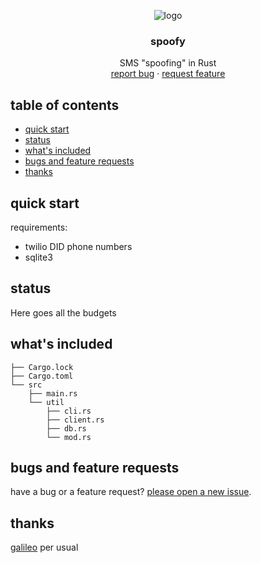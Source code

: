 <p align="center">
  <img src="https://github.com/ziggoon/red-team/tree/main/spoofy/logo.png" alt="logo">    
  <h3 align="center">spoofy</h3>
  <p align="center">
    SMS "spoofing" in Rust
    <br>
    <a href="https://github.com/ziggoon/red-team/spoofy/issues/new?template=bug.md">report bug</a>
    ·
    <a href="https://github.com/ziggoon/red-team/spoofy/issues/new?template=feature.md&labels=feature">request feature</a>
  </p>
</p>


## table of contents

- [quick start](#quick-start)
- [status](#status)
- [what's included](#whats-included)
- [bugs and feature requests](#bugs-and-feature-requests)
- [thanks](#thanks)

## quick start

requirements:
- twilio DID phone numbers
- sqlite3

## status

Here goes all the budgets

## what's included

```text
├── Cargo.lock
├── Cargo.toml
└── src
    ├── main.rs
    └── util
        ├── cli.rs
        ├── client.rs
        ├── db.rs
        └── mod.rs
```

## bugs and feature requests

have a bug or a feature request? [please open a new issue](https://reponame/issues/new).

## thanks

[galileo](https://github.com/641i130) per usual 
